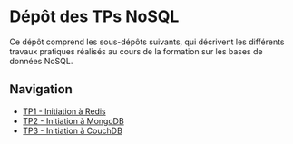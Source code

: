 # Dépôt des TPs NoSQL
Ce dépôt comprend les sous-dépôts suivants, qui décrivent les différents travaux pratiques réalisés au cours de la formation sur les bases de données NoSQL.

## Navigation
- [TP1 - Initiation à Redis](./TP1/)
- [TP2 - Initiation à MongoDB](./TP2/)
- [TP3 - Initiation à CouchDB](./TP3/)